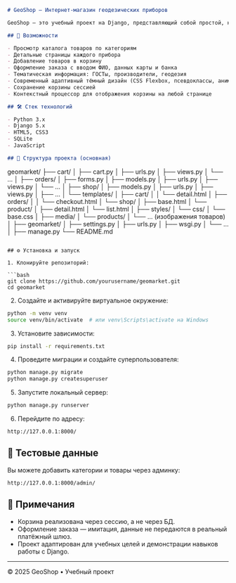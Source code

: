 ```markdown
# GeoShop — Интернет-магазин геодезических приборов

GeoShop — это учебный проект на Django, представляющий собой простой, но функциональный интернет-магазин для продажи геодезических приборов. Реализованы каталог товаров, корзина, оформление заказа, тематический контент и адаптивный тёмный интерфейс.

## 🚀 Возможности

- Просмотр каталога товаров по категориям
- Детальные страницы каждого прибора
- Добавление товаров в корзину
- Оформление заказа с вводом ФИО, данных карты и банка
- Тематическая информация: ГОСТы, производители, геодезия
- Современный адаптивный тёмный дизайн (CSS Flexbox, псевдоклассы, анимации)
- Сохранение корзины сессией
- Контекстный процессор для отображения корзины на любой странице

## 🛠️ Стек технологий

- Python 3.x
- Django 5.x
- HTML5, CSS3
- SQLite
- JavaScript

## 📁 Структура проекта (основная)

```

geomarket/
├── cart/
│   ├── cart.py
│   ├── urls.py
│   ├── views.py
│   └── ...
│
├── orders/
│   ├── forms.py
│   ├── models.py
│   ├── urls.py
│   ├── views.py
│   └── ...
│
├── shop/
│   ├── models.py
│   ├── urls.py
│   ├── views.py
│   ├── ...
│   └── templates/
│       ├── cart/
│       │   └── detail.html
│       ├── orders/
│       │   └── checkout.html
│       └── shop/
│           ├── base.html
│           └── product/
│               ├── detail.html
│               └── list.html
│
├── styles/
│   └── css/
│       └── base.css
│
├── media/
│   └── products/
│       └── ... (изображения товаров)
│
├── geomarket/
│   ├── settings.py
│   ├── urls.py
│   ├── wsgi.py
│   └── ...
│
├── manage.py
└── README.md


````

## ⚙️ Установка и запуск

1. Клонируйте репозиторий:

```bash
git clone https://github.com/yourusername/geomarket.git
cd geomarket
````

2. Создайте и активируйте виртуальное окружение:

```bash
python -m venv venv
source venv/bin/activate  # или venv\Scripts\activate на Windows
```

3. Установите зависимости:

```bash
pip install -r requirements.txt
```

4. Проведите миграции и создайте суперпользователя:

```bash
python manage.py migrate
python manage.py createsuperuser
```

5. Запустите локальный сервер:

```bash
python manage.py runserver
```

6. Перейдите по адресу:

```
http://127.0.0.1:8000/
```

## 🧪 Тестовые данные

Вы можете добавить категории и товары через админку:

```
http://127.0.0.1:8000/admin/
```

## 📌 Примечания

* Корзина реализована через сессию, а не через БД.
* Оформление заказа — имитация, данные не передаются в реальный платёжный шлюз.
* Проект адаптирован для учебных целей и демонстрации навыков работы с Django.

---

© 2025 GeoShop • Учебный проект

```
